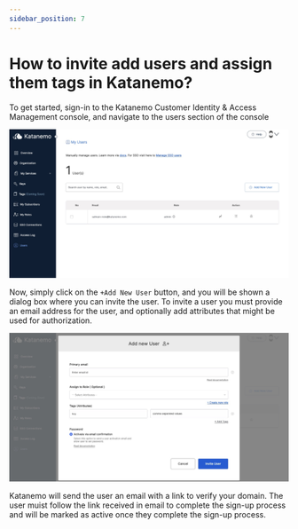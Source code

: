 ```yaml
---
sidebar_position: 7
---
```


# How to invite add users and assign them tags in Katanemo? 

To get started, sign-in to the Katanemo Customer Identity & Access Management console, and navigate to the users section of the console

![user-section-console.jpb](..%2F..%2Fstatic%2Fimg%2Fuser-section-console.jpg)

Now, simply click on the `+Add New User` button, and you will be shown a dialog box where you can invite the user. To invite a user you must provide an email address for the user, and optionally add attributes that might be used for authorization. 

![user-section-console.jpb](..%2F..%2Fstatic%2Fimg%2Fadd-user-console.jpg)

Katanemo will send the user an email with a link to verify your domain. The user muist follow the link received in email to complete the sign-up process and will be marked as active once they complete the sign-up process. 